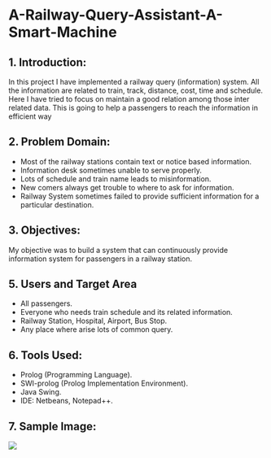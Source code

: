 # A-Railway-Query-Assistant-A-Smart-Machine

## 1. Introduction:
In this project I have implemented a railway query (information) system. All the information are related to train, track, distance, cost, time and schedule. Here I have tried to focus on maintain a good relation among those inter related data. This is going to help a passengers to reach the information in efficient way

## 2.	Problem Domain:

*	Most of the railway stations contain text or notice based information.
*	 Information desk sometimes unable to serve properly. 
*	 Lots of schedule and train name leads to misinformation.
*	 New comers always get trouble to where to ask for information. 
*	 Railway System sometimes failed to provide sufficient information for a particular destination.

## 3.   Objectives:
My objective was to build a system that can continuously provide information system for passengers in a railway station.

## 5.	Users and Target Area
*	All passengers.
*	Everyone who needs train schedule and its related information. 
*	Railway Station, Hospital, Airport, Bus Stop.
*	Any place where arise lots of common query.

## 6.  Tools Used:
*	 Prolog (Programming Language).
*	 SWI-prolog (Prolog Implementation Environment).
*	 Java Swing. 
*	IDE: Netbeans, Notepad++.

## 7.  Sample Image:
![](immages/github-capture.jpg)
